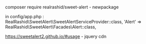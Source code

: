 composer require realrashid/sweet-alert - newpackage

in config/app.php :
RealRashid\SweetAlert\SweetAlertServiceProvider::class,
'Alert' => RealRashid\SweetAlert\Facades\Alert::class,

https://sweetalert2.github.io/#usage - jquery cdn
